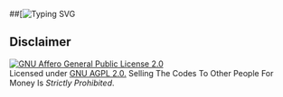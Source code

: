 ##[![Typing SVG](https://readme-typing-svg.herokuapp.com/?lines=welcome+To+DQ-The-File-Donor!;Created+by+Joelkb!;A+simple+autofilter+Bot!;Auto+filter+with+double+button!;start+message+with+pic!;and+all+futures!)
</p>

## Disclaimer
[![GNU Affero General Public License 2.0](https://www.gnu.org/graphics/agplv3-155x51.png)](https://www.gnu.org/licenses/agpl-3.0.en.html#header)    
Licensed under [GNU AGPL 2.0.](https://github.com/EvamariaTG/evamaria/blob/master/LICENSE)
Selling The Codes To Other People For Money Is *Strictly Prohibited*.

